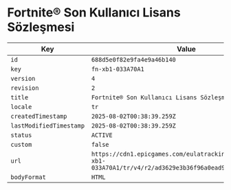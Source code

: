# Fortnite® Son Kullanıcı Lisans Sözleşmesi

| Key | Value |
| --- | ----- |
| `id` | `688d5e0f82e9fa4e9a46b140` |
| `key` | `fn-xb1-033A70A1` |
| `version` | `4` |
| `revision` | `2` |
| `title` | `Fortnite® Son Kullanıcı Lisans Sözleşmesi` |
| `locale` | `tr` |
| `createdTimestamp` | `2025-08-02T00:38:39.259Z` |
| `lastModifiedTimestamp` | `2025-08-02T00:38:39.259Z` |
| `status` | `ACTIVE` |
| `custom` | `false` |
| `url` | `https://cdn1.epicgames.com/eulatracking-download/fn-xb1-033A70A1/tr/v4/r2/ad3629e3b36f96a0ead9a569ff144386.pdf` |
| `bodyFormat` | `HTML` |
